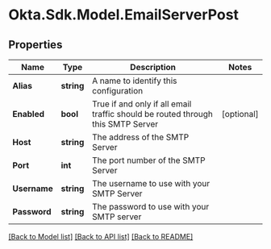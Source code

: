 # Okta.Sdk.Model.EmailServerPost

## Properties

Name | Type | Description | Notes
------------ | ------------- | ------------- | -------------
**Alias** | **string** | A name to identify this configuration | 
**Enabled** | **bool** | True if and only if all email traffic should be routed through this SMTP Server | [optional] 
**Host** | **string** | The address of the SMTP Server | 
**Port** | **int** | The port number of the SMTP Server | 
**Username** | **string** | The username to use with your SMTP Server | 
**Password** | **string** | The password to use with your SMTP server | 

[[Back to Model list]](../README.md#documentation-for-models) [[Back to API list]](../README.md#documentation-for-api-endpoints) [[Back to README]](../README.md)

